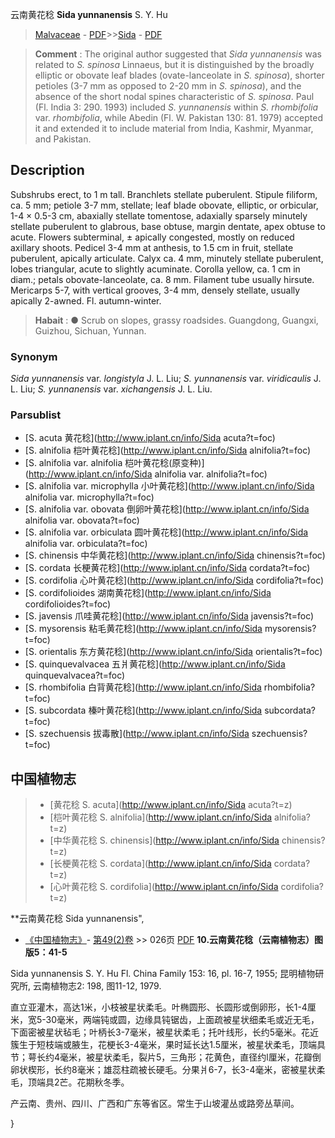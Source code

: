 云南黄花稔 **Sida yunnanensis** S. Y. Hu

> [Malvaceae](http://www.iplant.cn/info/Malvaceae?t=foc) - [PDF](http://www.iplant.cn/foc/pdf/Malvaceae.pdf)>>[Sida](http://www.iplant.cn/info/Sida?t=foc) - [PDF](http://www.iplant.cn/foc/pdf/Sida.pdf)


> **Comment** : 
> The original author suggested that *Sida yunnanensis* was related to *S. spinosa* Linnaeus, but it is distinguished by the broadly elliptic or obovate leaf blades (ovate-lanceolate in *S. spinosa*), shorter petioles (3-7 mm as opposed to 2-20 mm in *S. spinosa*), and the absence of the short nodal spines characteristic of *S. spinosa*. Paul (Fl. India 3: 290. 1993) included *S. yunnanensis* within *S. rhombifolia* var. *rhombifolia*, while Abedin (Fl. W. Pakistan 130: 81. 1979) accepted it and extended it to include material from India, Kashmir, Myanmar, and Pakistan.

## Description

Subshrubs erect, to 1 m tall. Branchlets stellate puberulent. Stipule filiform, ca. 5 mm; petiole 3-7 mm, stellate; leaf blade obovate, elliptic, or orbicular, 1-4 × 0.5-3 cm, abaxially stellate tomentose, adaxially sparsely minutely stellate puberulent to glabrous, base obtuse, margin dentate, apex obtuse to acute. Flowers subterminal, ± apically congested, mostly on reduced axillary shoots. Pedicel 3-4 mm at anthesis, to 1.5 cm in fruit, stellate puberulent, apically articulate. Calyx ca. 4 mm, minutely stellate puberulent, lobes triangular, acute to slightly acuminate. Corolla yellow, ca. 1 cm in diam.; petals obovate-lanceolate, ca. 8 mm. Filament tube usually hirsute. Mericarps 5-7, with vertical grooves, 3-4 mm, densely stellate, usually apically 2-awned. Fl. autumn-winter.


> **Habait** : 
>●  Scrub on slopes, grassy roadsides. Guangdong, Guangxi, Guizhou, Sichuan, Yunnan.

### Synonym
*Sida yunnanensis* var. *longistyla* J. L. Liu; *S. yunnanensis* var. *viridicaulis* J. L. Liu; *S. yunnanensis* var. *xichangensis* J. L. Liu.

### Parsublist

* [S.  acuta  黄花稔](http://www.iplant.cn/info/Sida acuta?t=foc)
* [S.  alnifolia  桤叶黄花稔](http://www.iplant.cn/info/Sida alnifolia?t=foc)
* [S.  alnifolia var. alnifolia  桤叶黄花稔(原变种)](http://www.iplant.cn/info/Sida alnifolia var. alnifolia?t=foc)
* [S.  alnifolia var. microphylla  小叶黄花稔](http://www.iplant.cn/info/Sida alnifolia var. microphylla?t=foc)
* [S.  alnifolia var. obovata  倒卵叶黄花稔](http://www.iplant.cn/info/Sida alnifolia var. obovata?t=foc)
* [S.  alnifolia var. orbiculata  圆叶黄花稔](http://www.iplant.cn/info/Sida alnifolia var. orbiculata?t=foc)
* [S.  chinensis  中华黄花稔](http://www.iplant.cn/info/Sida chinensis?t=foc)
* [S.  cordata  长梗黄花稔](http://www.iplant.cn/info/Sida cordata?t=foc)
* [S.  cordifolia  心叶黄花稔](http://www.iplant.cn/info/Sida cordifolia?t=foc)
* [S.  cordifolioides  湖南黄花稔](http://www.iplant.cn/info/Sida cordifolioides?t=foc)
* [S.  javensis  爪哇黄花稔](http://www.iplant.cn/info/Sida javensis?t=foc)
* [S.  mysorensis  粘毛黄花稔](http://www.iplant.cn/info/Sida mysorensis?t=foc)
* [S.  orientalis  东方黄花稔](http://www.iplant.cn/info/Sida orientalis?t=foc)
* [S.  quinquevalvacea  五爿黄花稔](http://www.iplant.cn/info/Sida quinquevalvacea?t=foc)
* [S.  rhombifolia  白背黄花稔](http://www.iplant.cn/info/Sida rhombifolia?t=foc)
* [S.  subcordata  榛叶黄花稔](http://www.iplant.cn/info/Sida subcordata?t=foc)
* [S.  szechuensis  拔毒散](http://www.iplant.cn/info/Sida szechuensis?t=foc)


## 中国植物志

> * [黄花稔  S.  acuta](http://www.iplant.cn/info/Sida acuta?t=z)
> * [桤叶黄花稔  S.  alnifolia](http://www.iplant.cn/info/Sida alnifolia?t=z)
> * [中华黄花稔  S.  chinensis](http://www.iplant.cn/info/Sida chinensis?t=z)
> * [长梗黄花稔  S.  cordata](http://www.iplant.cn/info/Sida cordata?t=z)
> * [心叶黄花稔  S.  cordifolia](http://www.iplant.cn/info/Sida cordifolia?t=z)


**云南黄花稔 Sida yunnanensis",


* [《中国植物志》](http://www.iplant.cn/frps)- [第49(2)卷](http://www.iplant.cn/frps/vol/49(2)) >> 026页 [PDF](http://www.iplant.cn/frps/pdf/49(2)/026.pdf)
**10.云南黄花稔（云南植物志）图版5：41-5**

Sida yunnanensis S. Y. Hu Fl. China Family 153: 16, pl. 16-7, 1955; 昆明植物研究所, 云南植物志2: 198, 图11-12, 1979.

直立亚灌木，高达1米，小枝被星状柔毛。叶椭圆形、长圆形或倒卵形，长1-4厘米，宽5-30毫米，两端钝或圆，边缘具钝锯齿，上面疏被星状细柔毛或近无毛，下面密被星状毡毛；叶柄长3-7毫米，被星状柔毛；托叶线形，长约5毫米。花近簇生于短枝端或腋生，花梗长3-4毫米，果时延长达1.5厘米，被星状柔毛，顶端具节；萼长约4毫米，被星状柔毛，裂片5，三角形；花黄色，直径约l厘米，花瓣倒卵状楔形，长约8毫米；雄蕊柱疏被长硬毛。分果爿6-7，长3-4毫米，密被星状柔毛，顶端具2芒。花期秋冬季。

产云南、贵州、四川、广西和广东等省区。常生于山坡灌丛或路旁丛草间。

}